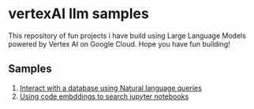 # vertexAI llm samples

This repository of fun projects i have build using Large Language Models powered by Vertex AI on Google Cloud. Hope you have fun building!


## Samples
1. [Interact with a database using Natural language queries](/interact_with_a_database_using_natural_language.ipynb)
2. [Using code embddings to search jupyter notebooks](/code_embedding_search.ipynb)



